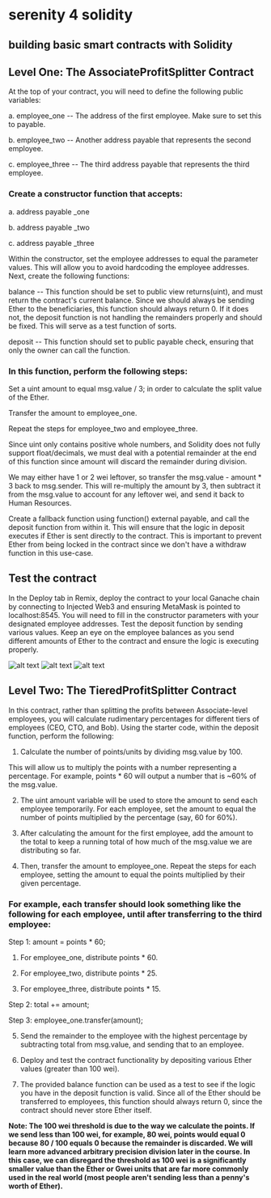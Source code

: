 # serenity 4 solidity

## building basic smart contracts with Solidity



## Level One: The AssociateProfitSplitter Contract

At the top of your contract, you will need to define the following public variables:

a. employee_one -- The address of the first employee. Make sure to set this to payable.


b. employee_two -- Another address payable that represents the second employee.


c. employee_three -- The third address payable that represents the third employee.


### Create a constructor function that accepts:


a. address payable _one


b. address payable _two


c. address payable _three


Within the constructor, set the employee addresses to equal the parameter values. This will allow you to avoid hardcoding the employee addresses.
Next, create the following functions:


balance -- This function should be set to public view returns(uint), and must return the contract's current balance. Since we should always be sending Ether to the beneficiaries, this function should always return 0. If it does not, the deposit function is not handling the remainders properly and should be fixed. This will serve as a test function of sorts.


deposit -- This function should set to public payable check, ensuring that only the owner can call the function.


### In this function, perform the following steps:


Set a uint amount to equal msg.value / 3; in order to calculate the split value of the Ether.


Transfer the amount to employee_one.


Repeat the steps for employee_two and employee_three.


Since uint only contains positive whole numbers, and Solidity does not fully support float/decimals, we must deal with a potential remainder at the end of this function since amount will discard the remainder during division.


We may either have 1 or 2 wei leftover, so transfer the msg.value - amount * 3 back to msg.sender. This will re-multiply the amount by 3, then subtract it from the msg.value to account for any leftover wei, and send it back to Human Resources.

Create a fallback function using function() external payable, and call the deposit function from within it. This will ensure that the logic in deposit executes if Ether is sent directly to the contract. This is important to prevent Ether from being locked in the contract since we don't have a withdraw function in this use-case.


## Test the contract

In the Deploy tab in Remix, deploy the contract to your local Ganache chain by connecting to Injected Web3 and ensuring MetaMask is pointed to localhost:8545.
You will need to fill in the constructor parameters with your designated employee addresses.
Test the deposit function by sending various values. Keep an eye on the employee balances as you send different amounts of Ether to the contract and ensure the logic is executing properly.

![alt text](http://url/to/img.png)
![alt text](http://url/to/img.png)
![alt text](http://url/to/img.png)


## Level Two: The TieredProfitSplitter Contract

In this contract, rather than splitting the profits between Associate-level employees, you will calculate rudimentary percentages for different tiers of employees (CEO, CTO, and Bob).
Using the starter code, within the deposit function, perform the following:


1. Calculate the number of points/units by dividing msg.value by 100.

This will allow us to multiply the points with a number representing a percentage. For example, points * 60 will output a number that is ~60% of the msg.value.



2. The uint amount variable will be used to store the amount to send each employee temporarily. For each employee, set the amount to equal the number of points multiplied by the percentage (say, 60 for 60%).


3. After calculating the amount for the first employee, add the amount to the total to keep a running total of how much of the msg.value we are distributing so far.


4. Then, transfer the amount to employee_one. Repeat the steps for each employee, setting the amount to equal the points multiplied by their given percentage.


### For example, each transfer should look something like the following for each employee, until after transferring to the third employee:


Step 1: amount = points * 60;


1. For employee_one, distribute points * 60.


2. For employee_two, distribute points * 25.


3. For employee_three, distribute points * 15.




Step 2: total += amount;


Step 3: employee_one.transfer(amount);




5. Send the remainder to the employee with the highest percentage by subtracting total from msg.value, and sending that to an employee.


6. Deploy and test the contract functionality by depositing various Ether values (greater than 100 wei).


7. The provided balance function can be used as a test to see if the logic you have in the deposit function is valid. Since all of the Ether should be transferred to employees, this function should always return 0, since the contract should never store Ether itself.


**Note: The 100 wei threshold is due to the way we calculate the points. If we send less than 100 wei, for example, 80 wei, points would equal 0 because 80 / 100 equals 0 because the remainder is discarded. We will learn more advanced arbitrary precision division later in the course. In this case, we can disregard the threshold as 100 wei is a significantly smaller value than the Ether or Gwei units that are far more commonly used in the real world (most people aren't sending less than a penny's worth of Ether).**
